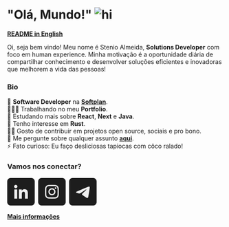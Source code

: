 <h1><strong>"Olá, Mundo!"</strong> <img src="https://user-images.githubusercontent.com/1303154/88677602-1635ba80-d120-11ea-84d8-d263ba5fc3c0.gif" width="24px" alt="hi"></h1>

[**README in English**][lang-english]

Oi, seja bem vindo! Meu nome é Stenio Almeida, **Solutions Developer** com foco em human experience. Minha motivação é a oportunidade diária de compartilhar conhecimento e desenvolver soluções eficientes e inovadoras que melhorem a vida das pessoas!

### **Bio**

💼 **Software Developer** na [**Softplan**]().<br>
👨🏻‍💻 Trabalhando no meu **Portfolio**.<br>
🌱 Estudando mais sobre **React**, **Next** e **Java**.<br/>
🧐 Tenho interesse em **Rust**.<br/>
🤝🏼 Gosto de contribuir em projetos open source, sociais e pro bono.<br/>
💬 Me pergunte sobre qualquer assunto [**aqui**][telegram].<br/>
⚡ Fato curioso: Eu faço desliciosas tapiocas com côco ralado!

### **Vamos nos conectar?**

[<img src="./etc/assets/social-linkedin.svg" alt="Linkedin" />][linkedin]&nbsp;
[<img src="./etc/assets/social-instagram.svg" alt="Instagram" />][instagram]&nbsp;
[<img src="./etc/assets/social-telegram.svg" alt="Telegram" />][telegram]

[**Mais informações**]()

<!-- links -->

[linkedin]: https://linkedin.com/in/stenioas/
[instagram]: https://instagram.com/stenioas/
[telegram]: https://t.me/stenioas/
[gmail]: mailto:stenioas@gmail.com
[lang-english]: ./README.en.md
